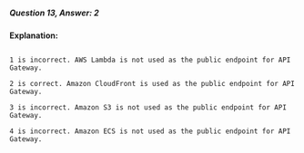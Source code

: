##### Question 13, Answer: 2


**Explanation:**


```

1 is incorrect. AWS Lambda is not used as the public endpoint for API Gateway.

2 is correct. Amazon CloudFront is used as the public endpoint for API Gateway.

3 is incorrect. Amazon S3 is not used as the public endpoint for API Gateway.

4 is incorrect. Amazon ECS is not used as the public endpoint for API Gateway.

```


